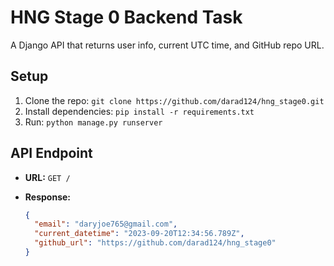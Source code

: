 # HNG Stage 0 Backend Task

A Django API that returns user info, current UTC time, and GitHub repo URL.

## Setup

1. Clone the repo: `git clone https://github.com/darad124/hng_stage0.git`
2. Install dependencies: `pip install -r requirements.txt`
3. Run: `python manage.py runserver`

## API Endpoint

- **URL:** `GET /`
- **Response:**

  ```json
  {
    "email": "daryjoe765@gmail.com",
    "current_datetime": "2023-09-20T12:34:56.789Z",
    "github_url": "https://github.com/darad124/hng_stage0"
  }
  